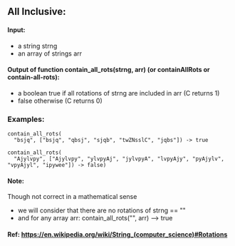 ## All Inclusive:

#### Input:
- a string strng
- an array of strings arr

#### Output of function contain_all_rots(strng, arr) (or containAllRots or contain-all-rots):

- a boolean true if all rotations of strng are included in arr (C returns 1)
- false otherwise (C returns 0)

### Examples:
```
contain_all_rots(
  "bsjq", ["bsjq", "qbsj", "sjqb", "twZNsslC", "jqbs"]) -> true

contain_all_rots(
  "Ajylvpy", ["Ajylvpy", "ylvpyAj", "jylvpyA", "lvpyAjy", "pyAjylv", "vpyAjyl", "ipywee"]) -> false)
```
#### Note:
Though not correct in a mathematical sense
- we will consider that there are no rotations of strng == ""
- and for any array arr: contain_all_rots("", arr) --> true

#### Ref: https://en.wikipedia.org/wiki/String_(computer_science)#Rotations